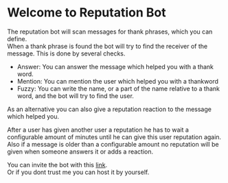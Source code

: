 # Welcome to Reputation Bot

The reputation bot will scan messages for thank phrases, which you can define.\
When a thank phrase is found the bot will try to find the receiver of the message. This is done by several checks.

- Answer: You can answer the message which helped you with a thank word.
- Mention: You can mention the user which helped you with a thankword
- Fuzzy: You can write the name, or a part of the name relative to a thank word, and the bot will try to find the user.

As an alternative you can also give a reputation reaction to the message which helped you.

After a user has given another user a reputation he has to wait a configurable amount of minutes until he can give this
user reputation again.\
Also if a message is older than a configurable amount no reputation will be given when someone answers it or adds a
reaction.

You can invite the bot with
this [link](https://discord.com/oauth2/authorize?client_id=834843896579489794&scope=bot&permissions=1342532672). \
Or if you dont trust me you can host it by yourself.
